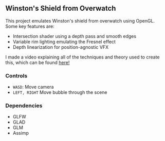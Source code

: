 ## Winston's Shield from Overwatch

This project emulates Winston's shield from overwatch using OpenGL. Some key features are:
- Intersection shader using a depth pass and smooth edges
- Variable rim lighting emulating the Fresnel effect
- Depth linearization for position-agnostic VFX

I made a video explaining all of the techniques and theory used to create this, which can be found [here!](https://youtu.be/SiCNFMhDZ1o)

### Controls
- <code>WASD</code>: Move camera
- <code>LEFT, RIGHT</code> Move bubble through the scene

### Dependencies

- GLFW
- GLAD
- GLM
- Assimp
